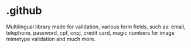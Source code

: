 # .github
Multilingual library made for validation, various form fields, such as: email, telephone, password, cpf, cnpj, credit card, magic numbers for image mimetype validation and much more.
